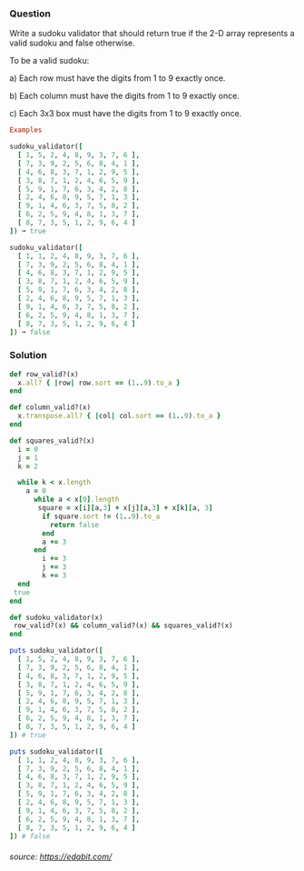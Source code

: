 ### Question

Write a sudoku validator that should return true if the 2-D array represents a valid sudoku and false otherwise. 

To be a valid sudoku:

a) Each row must have the digits from 1 to 9 exactly once.

b) Each column must have the digits from 1 to 9 exactly once.

c) Each 3x3 box must have the digits from 1 to 9 exactly once.

```ruby
Examples

sudoku_validator([
  [ 1, 5, 2, 4, 8, 9, 3, 7, 6 ],
  [ 7, 3, 9, 2, 5, 6, 8, 4, 1 ],
  [ 4, 6, 8, 3, 7, 1, 2, 9, 5 ],
  [ 3, 8, 7, 1, 2, 4, 6, 5, 9 ],
  [ 5, 9, 1, 7, 6, 3, 4, 2, 8 ],
  [ 2, 4, 6, 8, 9, 5, 7, 1, 3 ],
  [ 9, 1, 4, 6, 3, 7, 5, 8, 2 ],
  [ 6, 2, 5, 9, 4, 8, 1, 3, 7 ],
  [ 8, 7, 3, 5, 1, 2, 9, 6, 4 ]
]) ➞ true

sudoku_validator([
  [ 1, 1, 2, 4, 8, 9, 3, 7, 6 ],
  [ 7, 3, 9, 2, 5, 6, 8, 4, 1 ],
  [ 4, 6, 8, 3, 7, 1, 2, 9, 5 ],
  [ 3, 8, 7, 1, 2, 4, 6, 5, 9 ],
  [ 5, 9, 1, 7, 6, 3, 4, 2, 8 ],
  [ 2, 4, 6, 8, 9, 5, 7, 1, 3 ],
  [ 9, 1, 4, 6, 3, 7, 5, 8, 2 ],
  [ 6, 2, 5, 9, 4, 8, 1, 3, 7 ],
  [ 8, 7, 3, 5, 1, 2, 9, 6, 4 ]
]) ➞ false

```

### Solution
```ruby
def row_valid?(x)
  x.all? { |row| row.sort == (1..9).to_a }
end

def column_valid?(x)
  x.transpose.all? { |col| col.sort == (1..9).to_a }
end

def squares_valid?(x)
  i = 0
  j = 1
  k = 2

  while k < x.length
    a = 0
      while a < x[0].length
       square = x[i][a,3] + x[j][a,3] + x[k][a, 3]
        if square.sort != (1..9).to_a
          return false
        end
        a += 3
      end
        i += 3
        j += 3
        k += 3
  end
 true
end

def sudoku_validator(x)
 row_valid?(x) && column_valid?(x) && squares_valid?(x)
end

puts sudoku_validator([
  [ 1, 5, 2, 4, 8, 9, 3, 7, 6 ],
  [ 7, 3, 9, 2, 5, 6, 8, 4, 1 ],
  [ 4, 6, 8, 3, 7, 1, 2, 9, 5 ],
  [ 3, 8, 7, 1, 2, 4, 6, 5, 9 ],
  [ 5, 9, 1, 7, 6, 3, 4, 2, 8 ],
  [ 2, 4, 6, 8, 9, 5, 7, 1, 3 ],
  [ 9, 1, 4, 6, 3, 7, 5, 8, 2 ],
  [ 6, 2, 5, 9, 4, 8, 1, 3, 7 ],
  [ 8, 7, 3, 5, 1, 2, 9, 6, 4 ]
]) # true

puts sudoku_validator([
  [ 1, 1, 2, 4, 8, 9, 3, 7, 6 ],
  [ 7, 3, 9, 2, 5, 6, 8, 4, 1 ],
  [ 4, 6, 8, 3, 7, 1, 2, 9, 5 ],
  [ 3, 8, 7, 1, 2, 4, 6, 5, 9 ],
  [ 5, 9, 1, 7, 6, 3, 4, 2, 8 ],
  [ 2, 4, 6, 8, 9, 5, 7, 1, 3 ],
  [ 9, 1, 4, 6, 3, 7, 5, 8, 2 ],
  [ 6, 2, 5, 9, 4, 8, 1, 3, 7 ],
  [ 8, 7, 3, 5, 1, 2, 9, 6, 4 ]
]) # false
```
###### source: https://edabit.com/